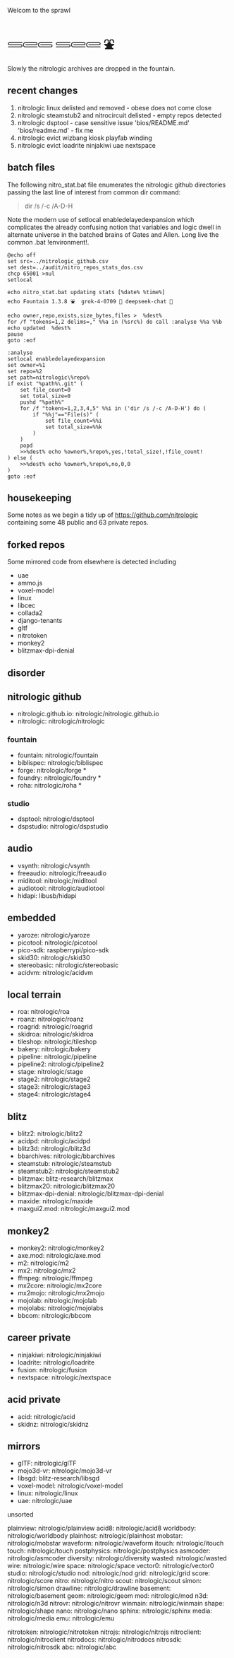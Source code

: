 Welcom to the sprawl

# 𓄷𓄲𓄵 𓄷𓄲𓄲 ⛲

Slowly the nitrologic archives are dropped in the fountain.

## recent changes

1. nitrologic linux delisted and removed - obese does not come close
2. nitrologic steamstub2 and nitrocircuit delisted - empty repos detected
3. nitrologic dsptool - case sensitive issue 'bios/README.md' 'bios/readme.md' - fix me
4. nitrologic evict wizbang kiosk playfab winding
5. nitrologic evict loadrite ninjakiwi uae nextspace

## batch files

The following nitro_stat.bat file enumerates the nitrologic github directories passing 
the last line of interest from common dir command:

> dir /s /-c /A-D-H

Note the modern use of setlocal enabledelayedexpansion which complicates the already
confusing notion that variables and logic dwell in alternate universe in the batched
brains of Gates and Allen. Long live the common .bat !environment!.

```
@echo off
set src=../nitrologic_github.csv
set dest=../audit/nitro_repos_stats_dos.csv
chcp 65001 >nul
setlocal

echo nitro_stat.bat updating stats [%date% %time%]
echo Fountain 1.3.8 ⛲  grok-4-0709 🚀 deepseek-chat 🐋

echo owner,repo,exists,size_bytes,files >  %dest%
for /f "tokens=1,2 delims=," %%a in (%src%) do call :analyse %%a %%b
echo updated  %dest%
pause
goto :eof

:analyse
setlocal enabledelayedexpansion
set owner=%1
set repo=%2
set path=nitrologic\%repo%
if exist "%path%\.git" (
	set file_count=0
	set total_size=0
	pushd "%path%"
	for /f "tokens=1,2,3,4,5" %%i in ('dir /s /-c /A-D-H') do (
		if "%%j"=="File(s)" (
			set file_count=%%i
			set total_size=%%k
		)
	)
	popd
	>>%dest% echo %owner%,%repo%,yes,!total_size!,!file_count!
) else (
	>>%dest% echo %owner%,%repo%,no,0,0
)
goto :eof
```

## housekeeping

Some notes as we begin a tidy up of https://github.com/nitrologic containing some 48 public and 63 private repos.

## forked repos

Some mirrored code from elsewhere is detected including

* uae
* ammo.js
* voxel-model
* linux
* libcec
* collada2
* django-tenants
* gltf
* nitrotoken
* monkey2
* blitzmax-dpi-denial

## disorder

## nitrologic github

- nitrologic.github.io: nitrologic/nitrologic.github.io
- nitrologic: nitrologic/nitrologic

### fountain

- fountain: nitrologic/fountain
- biblispec: nitrologic/biblispec
- forge: nitrologic/forge *
- foundry: nitrologic/foundry *
- roha: nitrologic/roha *

### studio

- dsptool: nitrologic/dsptool
- dspstudio: nitrologic/dspstudio

## audio

- vsynth: nitrologic/vsynth
- freeaudio: nitrologic/freeaudio
- miditool: nitrologic/miditool
- audiotool: nitrologic/audiotool
- hidapi: libusb/hidapi

## embedded

- yaroze: nitrologic/yaroze
- picotool: nitrologic/picotool
- pico-sdk: raspberrypi/pico-sdk
- skid30: nitrologic/skid30
- stereobasic: nitrologic/stereobasic
- acidvm: nitrologic/acidvm

## local terrain

- roa: nitrologic/roa
- roanz: nitrologic/roanz
- roagrid: nitrologic/roagrid
- skidroa: nitrologic/skidroa
- tileshop: nitrologic/tileshop
- bakery: nitrologic/bakery
- pipeline: nitrologic/pipeline
- pipeline2: nitrologic/pipeline2
- stage: nitrologic/stage
- stage2: nitrologic/stage2
- stage3: nitrologic/stage3
- stage4: nitrologic/stage4

## blitz

- blitz2: nitrologic/blitz2
- acidpd: nitrologic/acidpd
- blitz3d: nitrologic/blitz3d
- bbarchives: nitrologic/bbarchives
- steamstub: nitrologic/steamstub
- steamstub2: nitrologic/steamstub2
- blitzmax: blitz-research/blitzmax
- blitzmax20: nitrologic/blitzmax20
- blitzmax-dpi-denial: nitrologic/blitzmax-dpi-denial
- maxide: nitrologic/maxide
- maxgui2.mod: nitrologic/maxgui2.mod

## monkey2

- monkey2: nitrologic/monkey2
- axe.mod: nitrologic/axe.mod
- m2: nitrologic/m2
- mx2: nitrologic/mx2
- ffmpeg: nitrologic/ffmpeg
- mx2core: nitrologic/mx2core
- mx2mojo: nitrologic/mx2mojo
- mojolab: nitrologic/mojolab
- mojolabs: nitrologic/mojolabs
- bbcom: nitrologic/bbcom

## career private

- ninjakiwi: nitrologic/ninjakiwi
- loadrite: nitrologic/loadrite
- fusion: nitrologic/fusion
- nextspace: nitrologic/nextspace

## acid private

- acid: nitrologic/acid
- skidnz: nitrologic/skidnz

## mirrors

- glTF: nitrologic/glTF
- mojo3d-vr: nitrologic/mojo3d-vr
- libsgd: blitz-research/libsgd
- voxel-model: nitrologic/voxel-model
- linux: nitrologic/linux
- uae: nitrologic/uae

unsorted

plainview: nitrologic/plainview
acid8: nitrologic/acid8
worldbody: nitrologic/worldbody
plainhost: nitrologic/plainhost
mobstar: nitrologic/mobstar
waveform: nitrologic/waveform
itouch: nitrologic/itouch
touch: nitrologic/touch
postphysics: nitrologic/postphysics
asmcoder: nitrologic/asmcoder
diversity: nitrologic/diversity
wasted: nitrologic/wasted
wire: nitrologic/wire
space: nitrologic/space
vector0: nitrologic/vector0
studio: nitrologic/studio
nod: nitrologic/nod
grid: nitrologic/grid
score: nitrologic/score
nitro: nitrologic/nitro
scout: nitrologic/scout
simon: nitrologic/simon
drawline: nitrologic/drawline
basement: nitrologic/basement
geom: nitrologic/geom
mod: nitrologic/mod
n3d: nitrologic/n3d
nitrovr: nitrologic/nitrovr
winmain: nitrologic/winmain
shape: nitrologic/shape
nano: nitrologic/nano
sphinx: nitrologic/sphinx
media: nitrologic/media
emu: nitrologic/emu

nitrotoken: nitrologic/nitrotoken
nitrojs: nitrologic/nitrojs
nitroclient: nitrologic/nitroclient
nitrodocs: nitrologic/nitrodocs
nitrosdk: nitrologic/nitrosdk
abc: nitrologic/abc
